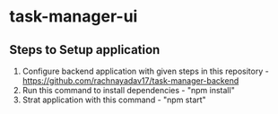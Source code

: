 # task-manager-ui

## Steps to Setup application
1. Configure backend application with given steps in this repository - https://github.com/rachnayadav17/task-manager-backend
2. Run this command to install dependencies - "npm install"
3. Strat application with this command - "npm start"
